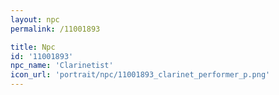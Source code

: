 ```yaml
---
layout: npc
permalink: /11001893

title: Npc
id: '11001893'
npc_name: 'Clarinetist'
icon_url: 'portrait/npc/11001893_clarinet_performer_p.png'
---
```

